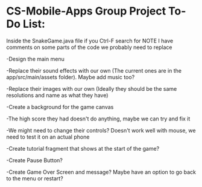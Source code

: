 # CS-Mobile-Apps Group Project To-Do List:
Inside the SnakeGame.java file if you Ctrl-F search for NOTE I have comments on some parts of the code we probably need to replace

-Design the main menu

-Replace their sound effects with our own (The current ones are in the app/src/main/assets folder). Maybe add music too?

-Replace their images with our own (Ideally they should be the same resolutions and name as what they have)

-Create a background for the game canvas

-The high score they had doesn't do anything, maybe we can try and fix it

-We might need to change their controls? Doesn't work well with mouse, we need to test it on an actual phone

-Create tutorial fragment that shows at the start of the game?

-Create Pause Button?

-Create Game Over Screen and message? Maybe have an option to go back to the menu or restart?
